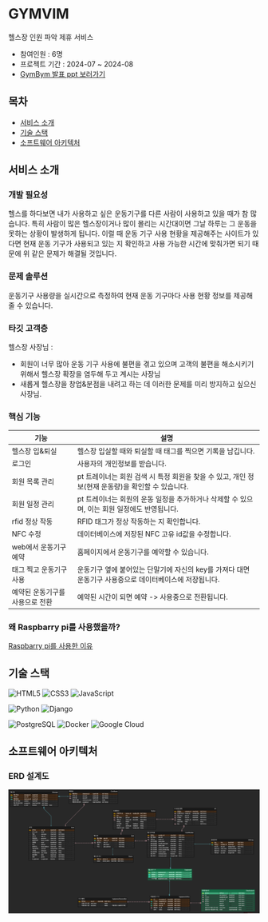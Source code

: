 # GYMVIM
헬스장 인원 파악 제휴 서비스
- 참여인원 : 6명
- 프로젝트 기간 : 2024-07 ~ 2024-08
- [GymBym 발표 ppt 보러가기](https://docs.google.com/presentation/d/117YGLrT9LOQEOik9-2FaK2x_qTCWJbkLZm0M9u5evkI/edit?usp=sharing)

## 목차
* [서비스 소개](#서비스-소개)
* [기술 스택](#백엔드-기술-스택)
* [소프트웨어 아키텍처](#소프트웨어-아키텍처)


## 서비스 소개<a id="서비스-소개"></a>
### 개발 필요성
<p>헬스를 하다보면 내가 사용하고 싶은 운동기구를 다른 사람이 사용하고 있을 때가 참 많습니다. 특히 사람이 많은 헬스장이거나 많이 몰리는 시간대이면 그날 하루는 그 운동을 못하는 상황이 발생하게 됩니다. 이럴 때 운동 기구 사용 현황을 제공해주는 사이트가 있다면 현재 운동 기구가 사용되고 있는 지 확인하고 사용 가능한 시간에 맞춰가면 되기 때문에 위 같은 문제가 해결될 것입니다.</p>

### 문제 솔루션
운동기구 사용량을 실시간으로 측정하여 현재 운동 기구마다 사용 현황 정보를 제공해 줄 수 있습니다.

### 타깃 고객층
헬스장 사장님 : 
- 회원이 너무 많아 운동 기구 사용에 불편을 겪고 있으며 고객의 불편을 해소시키기 위해서 헬스장 확장을 염두해 두고 계시는 사장님
- 새롭게 헬스장을 창업&분점을 내려고 하는 데 이러한 문제를 미리 방지하고 싶으신 사장님.

### 핵심 기능
| 기능                           | 설명                                                                                             |
|-------------------------------|--------------------------------------------------------------------------------------------------|
| 헬스장 입&퇴실                 | 헬스장 입실할 때와 퇴실할 때 태그를 찍으면 기록을 남깁니다.                                           |
| 로그인                        | 사용자의 개인정보를 받습니다.                                                                       |
| 회원 목록 관리                 | pt 트레이너는 회원 검색 시 특정 회원을 찾을 수 있고, 개인 정보(현재 운동량)을 확인할 수 있습니다.       |
| 회원 일정 관리                 | pt 트레이너는 회원의 운동 일정을 추가하거나 삭제할 수 있으며, 이는 회원 일정에도 반영됩니다.            |
| rfid 정상 작동                | RFID 태그가 정상 작동하는 지 확인합니다.                                                            |
| NFC 수정                      | 데이터베이스에 저장된 NFC 고유 id값을 수정합니다.                                                    |
| web에서 운동기구 예약          | 홈페이지에서 운동기구를 예약할 수 있습니다.                                                          |
| 태그 찍고 운동기구 사용         | 운동기구 옆에 붙어있는 단말기에 자신의 key를 가져다 대면 운동기구 사용중으로 데이터베이스에 저장됩니다.  |
| 예약된 운동기구를 사용으로 전환 | 예약된 시간이 되면 예약 -> 사용중으로 전환됩니다.                                                    |

### 왜 Raspbarry pi를 사용했을까?
[Raspbarry pi를 사용한 이유](https://www.notion.so/likelion/Raspberry-Pi-ff20056a10ed433b8af565bd3bf79e7e)

## 기술 스택<a id="백엔드-기술-스택"></a>
![HTML5](https://img.shields.io/badge/HTML5-E34F26?style=for-the-badge&logo=html5&logoColor=white)
![CSS3](https://img.shields.io/badge/CSS3-1572B6?style=for-the-badge&logo=css3&logoColor=white)
![JavaScript](https://img.shields.io/badge/JavaScript-F7DF1E?style=for-the-badge&logo=javascript&logoColor=black)

![Python](https://img.shields.io/badge/Python-3776AB?style=for-the-badge&logo=python&logoColor=white)
![Django](https://img.shields.io/badge/Django-092E20?style=for-the-badge&logo=django&logoColor=white)

![PostgreSQL](https://img.shields.io/badge/PostgreSQL-4169E1?style=for-the-badge&logo=postgresql&logoColor=white)
![Docker](https://img.shields.io/badge/Docker-2496ED?style=for-the-badge&logo=docker&logoColor=white)
![Google Cloud](https://img.shields.io/badge/Google%20Cloud-4285F4?style=for-the-badge&logo=google-cloud&logoColor=white)


## 소프트웨어 아키텍처<a id="소프트웨어-아키텍처"></a>
### ERD 설계도
![erd image](./static/gym_vym%20ERD.png)


